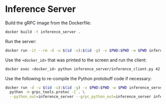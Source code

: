 # Inference Server

Build the gRPC image from the Dockerfile:

```bash
docker build -t inference_server .
```

Run the server:

```bash
docker run -it --rm -d -u $(id -u):$(id -g) -v $PWD:$PWD -w $PWD inference_server python inference_server/inference_server.py
```

Use the `<docker_id>` that was printed to the screen and run the client:

```bash
docker exec <docker_id> python inference_server/inference_client.py 42
```

Use the following to re-compile the Python protobuff code if necessary:

```bash
docker run -d -u $(id -u):$(id -g) -v $PWD:$PWD -w $PWD inference_server \
  python -m grpc_tools.protoc -I . \
  --python_out=inference_server --grpc_python_out=inference_server inference_server.proto
```

